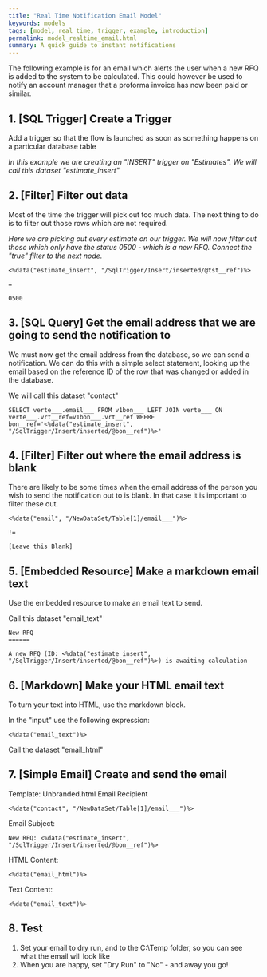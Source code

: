 ```yaml
---
title: "Real Time Notification Email Model"
keywords: models
tags: [model, real time, trigger, example, introduction]
permalink: model_realtime_email.html
summary: A quick guide to instant notifications
---
```



The following example is for an email which alerts the user when a new RFQ is added to the system to be calculated. This could however be used to notify an account manager that a proforma invoice has now been paid or similar.


## 1. [SQL Trigger] Create a Trigger

Add a trigger so that the flow is launched as soon as something happens on a particular database table

*In this example we are creating an "INSERT" trigger on "Estimates". We will call this dataset "estimate_insert"*

## 2. [Filter] Filter out data

Most of the time the trigger will pick out too much data. The next thing to do is to filter out those rows which are not required.

*Here we are picking out every estimate on our trigger. We will now filter out those which only have the status 0500 - which is a new RFQ. Connect the "true" filter to the next node.*

```
<%data("estimate_insert", "/SqlTrigger/Insert/inserted/@tst__ref")%>
```

```
=
```

```
0500
```

## 3. [SQL Query] Get the email address that we are going to send the notification to

We must now get the email address from the database, so we can send a notification. We can do this with a simple select statement, looking up the email based on the reference ID of the row that was changed or added in the database.

We will call this dataset "contact"

```
SELECT verte___.email___ FROM v1bon___ LEFT JOIN verte___ ON verte___.vrt__ref=v1bon___.vrt__ref WHERE bon__ref='<%data("estimate_insert", "/SqlTrigger/Insert/inserted/@bon__ref")%>'
```


## 4. [Filter] Filter out where the email address is blank

There are likely to be some times when the email address of the person you wish to send the notification out to is blank. In that case it is important to filter these out.

```
<%data("email", "/NewDataSet/Table[1]/email___")%>
```

```
!=
```

```
[Leave this Blank]
```

## 5. [Embedded Resource] Make a markdown email text

Use the embedded resource to make an email text to send.

Call this dataset "email_text"

```
New RFQ
======

A new RFQ (ID: <%data("estimate_insert", "/SqlTrigger/Insert/inserted/@bon__ref")%>) is awaiting calculation
```

## 6. [Markdown] Make your HTML email text

To turn your text into HTML, use the markdown block.

In the "input" use the following expression:

```
<%data("email_text")%>
```

Call the dataset "email_html"

## 7. [Simple Email] Create and send the email

Template: Unbranded.html
Email Recipient

```
<%data("contact", "/NewDataSet/Table[1]/email___")%>
```

Email Subject:

```
New RFQ: <%data("estimate_insert", "/SqlTrigger/Insert/inserted/@bon__ref")%>
```

HTML Content:

```
<%data("email_html")%>
```

Text Content:

```
<%data("email_text")%>
```

## 8. Test

1. Set your email to dry run, and to the C:\Temp folder, so you can see what the email will look like
2. When you are happy, set "Dry Run" to "No" - and away you go!